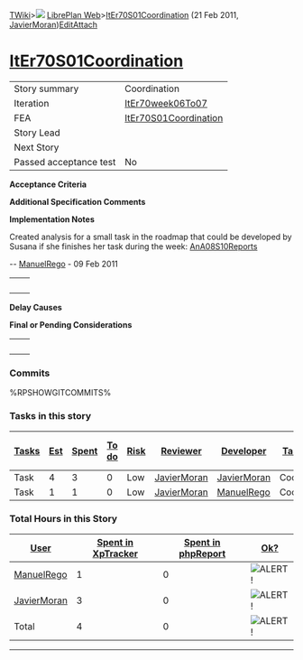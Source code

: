 [TWiki](Main_WebHome)&gt;![](/twiki/pub/TWiki/TWikiDocGraphics/web-bg-small.gif) [LibrePlan Web](LibrePlan_WebHome)&gt;[ItEr70S01Coordination](LibrePlan_ItEr70S01Coordination "Topic revision: 3 (21 Feb 2011 - 10:15:09)") (21 Feb 2011, [JavierMoran](Main_JavierMoran))[Edit](LibrePlan_ItEr70S01Coordination?t=1520343658 "Edit this topic text")[Attach](/twiki/bin/attach/LibrePlan/ItEr70S01Coordination "Attach an image or document to this topic")  

 [ItEr70S01Coordination](LibrePlan_ItEr70S01Coordination)
=========================================================

|                        |                                                          |
|------------------------|----------------------------------------------------------|
| Story summary          | Coordination                                             |
| Iteration              | [ItEr70week06To07](LibrePlan_ItEr70week06To07)           |
| FEA                    | [ItEr70S01Coordination](LibrePlan_ItEr70S01Coordination) |
| Story Lead             |                                                          |
| Next Story             |                                                          |
| Passed acceptance test | No                                                       |

**Acceptance Criteria**

**Additional Specification Comments**

**Implementation Notes**

Created analysis for a small task in the roadmap that could be developed by Susana if she finishes her task during the week: [AnA08S10Reports](LibrePlan_AnA08S10Reports)

-- [ManuelRego](Main_ManuelRego) - 09 Feb 2011

|     |     |
|-----|-----|
|     |     |

**Delay Causes**

**Final or Pending Considerations**

|     |     |
|-----|-----|
|     |     |

###  Commits

%RPSHOWGITCOMMITS%

###  Tasks in this story

| [Tasks](LibrePlan_ItEr70S01Coordination?sortcol=0;table=2;up=0#sorted_table "Sort by this column") | [Est](LibrePlan_ItEr70S01Coordination?sortcol=1;table=2;up=0#sorted_table "Sort by this column") | [Spent](LibrePlan_ItEr70S01Coordination?sortcol=2;table=2;up=0#sorted_table "Sort by this column") | [To do](LibrePlan_ItEr70S01Coordination?sortcol=3;table=2;up=0#sorted_table "Sort by this column") | [Risk](LibrePlan_ItEr70S01Coordination?sortcol=4;table=2;up=0#sorted_table "Sort by this column") | [Reviewer](LibrePlan_ItEr70S01Coordination?sortcol=5;table=2;up=0#sorted_table "Sort by this column") | [Developer](LibrePlan_ItEr70S01Coordination?sortcol=6;table=2;up=0#sorted_table "Sort by this column") | [Task Name](LibrePlan_ItEr70S01Coordination?sortcol=7;table=2;up=0#sorted_table "Sort by this column") | [Start Date](LibrePlan_ItEr70S01Coordination?sortcol=8;table=2;up=0#sorted_table "Sort by this column") | [Est End Date](LibrePlan_ItEr70S01Coordination?sortcol=9;table=2;up=0#sorted_table "Sort by this column") | [End Date](LibrePlan_ItEr70S01Coordination?sortcol=10;table=2;up=0#sorted_table "Sort by this column") |
|----------------------------------------------------------------------------------------------------|--------------------------------------------------------------------------------------------------|----------------------------------------------------------------------------------------------------|----------------------------------------------------------------------------------------------------|---------------------------------------------------------------------------------------------------|-------------------------------------------------------------------------------------------------------|--------------------------------------------------------------------------------------------------------|--------------------------------------------------------------------------------------------------------|---------------------------------------------------------------------------------------------------------|-----------------------------------------------------------------------------------------------------------|--------------------------------------------------------------------------------------------------------|
| Task                                                                                               | 4                                                                                                | 3                                                                                                  | 0                                                                                                  | Low                                                                                               | [JavierMoran](Main_JavierMoran)                                                                       | [JavierMoran](Main_JavierMoran)                                                                        | Coordination                                                                                           |                                                                                                         |                                                                                                           |                                                                                                        |
| Task                                                                                               | 1                                                                                                | 1                                                                                                  | 0                                                                                                  | Low                                                                                               | [JavierMoran](Main_JavierMoran)                                                                       | [ManuelRego](Main_ManuelRego)                                                                          | Coordination                                                                                           |                                                                                                         |                                                                                                           |                                                                                                        |

###  Total Hours in this Story

| [User](LibrePlan_ItEr70S01Coordination?sortcol=0;table=3;up=0#sorted_table "Sort by this column") | [Spent in XpTracker](LibrePlan_ItEr70S01Coordination?sortcol=1;table=3;up=0#sorted_table "Sort by this column") | [Spent in phpReport](LibrePlan_ItEr70S01Coordination?sortcol=2;table=3;up=0#sorted_table "Sort by this column") | [Ok?](LibrePlan_ItEr70S01Coordination?sortcol=3;table=3;up=0#sorted_table "Sort by this column") |
|---------------------------------------------------------------------------------------------------|-----------------------------------------------------------------------------------------------------------------|-----------------------------------------------------------------------------------------------------------------|--------------------------------------------------------------------------------------------------|
| [ManuelRego](Main_ManuelRego)                                                                     | 1                                                                                                               | 0                                                                                                               | ![ALERT!](/twiki/pub/TWiki/TWikiDocGraphics/warning.gif "ALERT!")                                |
| [JavierMoran](Main_JavierMoran)                                                                   | 3                                                                                                               | 0                                                                                                               | ![ALERT!](/twiki/pub/TWiki/TWikiDocGraphics/warning.gif "ALERT!")                                |
| Total                                                                                             | 4                                                                                                               | 0                                                                                                               | ![ALERT!](/twiki/pub/TWiki/TWikiDocGraphics/warning.gif "ALERT!")                                |

------------------------------------------------------------------------
